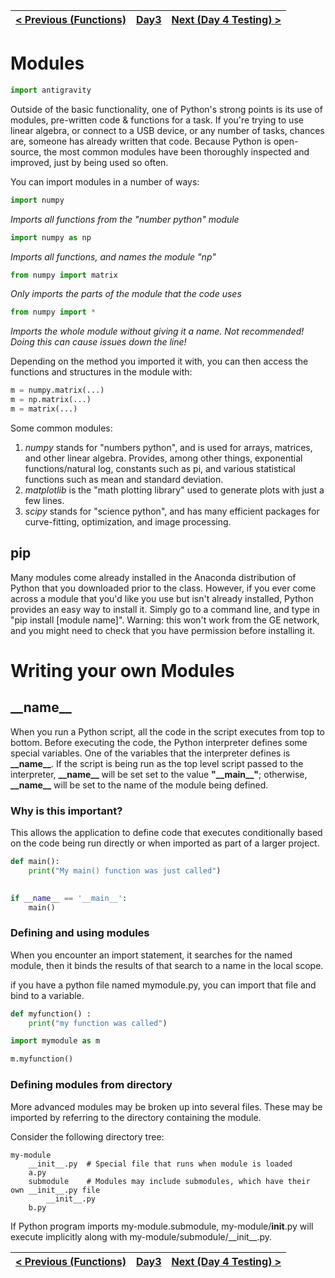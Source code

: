 |[< Previous (Functions)](TemperatureConversion.md) | [Day3](../README.md)| [Next (Day 4 Testing) >](../Day4/Testing.md) |
|----|----|----|
# Modules

```python
import antigravity
```

Outside of the basic functionality, one of Python's strong points is its use of modules,
pre-written code & functions for a task. If you're trying to use linear algebra, or
connect to a USB device, or any number of tasks, chances are, someone has already written
that code. Because Python is open-source, the most common modules have been thoroughly
inspected and improved, just by being used so often.

 You can import modules in a number of ways:

```python
import numpy
```
_Imports all functions from the "number python" module_

```python
import numpy as np
```
_Imports all functions, and names the module "np"_

```python
from numpy import matrix
```
_Only imports the parts of the module that the code uses_
    
```python
from numpy import *
```
_Imports the whole module without giving it a name. *Not recommended!* Doing this can
cause issues down the line!_
    
Depending on the method you imported it with, you can then access the functions and
structures in the module with:

```python
m = numpy.matrix(...)
m = np.matrix(...)
m = matrix(...)
```

Some common modules:
1. _numpy_ stands for "numbers python", and is used for arrays, matrices, and other
linear algebra. Provides, among other things, exponential functions/natural log, 
constants such as pi, and various statistical functions such as mean and standard
deviation.
2. _matplotlib_ is the "math plotting library" used to generate plots with just a few lines.
3. _scipy_ stands for "science python", and has many efficient packages for
curve-fitting, optimization, and image processing.

## pip

Many modules come already installed in the Anaconda distribution of Python that you
downloaded prior to the class. However, if you ever come across a module that you'd
like you use but isn't already installed, Python provides an easy way to install it.
Simply go to a command line, and type in "pip install [module name]". Warning: this
won't work from the GE network, and you might need to check that you have permission
before installing it.

# Writing your own Modules

## \_\_name\_\_

When you run a Python script, all the code in the script executes from top to bottom.
Before executing the code, the Python interpreter defines some special variables.
One of the variables that the interpreter defines is **\_\_name\_\_**. If the script
is being run as the top level script passed to the interpreter, **\_\_name\_\_** will 
be set set to the value **"\_\_main\_\_"**; otherwise, **\_\_name\_\_** will be set to the 
name of the module being defined.


### Why is this important?

This allows the application to define code that executes conditionally based on the
code being run directly or when imported as part of a larger project.

```python
def main():
    print("My main() function was just called")
    

if __name__ == '__main__':
    main()
```


### Defining and using modules

When you encounter an import statement, it searches for the named module, then it binds the results of that 
search to a name in the local scope.

if you have a python file named mymodule.py, you can import that file and bind to a variable.
```python
def myfunction() :
    print("my function was called")
```
```python
import mymodule as m

m.myfunction()
```

### Defining modules from directory

More advanced modules may be broken up into several files. These may be imported by referring to the directory
containing the module.

Consider the following directory tree:
```
my-module
    __init__.py  # Special file that runs when module is loaded
    a.py
    submodule    # Modules may include submodules, which have their own __init__.py file
        __init__.py
    b.py
```

If Python program imports my-module.submodule, my-module/__init__.py will execute implicitly along
with my-module/submodule/\_\_init\_\_.py. 



|[< Previous (Functions)](TemperatureConversion.md) | [Day3](../README.md)| [Next (Day 4 Testing) >](../Day4/Testing.md) |
|----|----|----|
